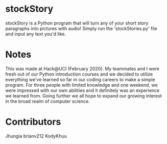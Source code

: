 # stockStory

stockStory is a Python program that will turn any of your short story paragraphs into pictures with audio! Simply run the
'stockStories.py' file and input any text you'd like.

# Notes

This was made at Hack@UCI (February 2020). My teammates and I were fresh out of our Python introduction courses and we decided to utilize
everything we've learned so far in our coding careers to make a simple program. For three people with limited knowledge and one weekend,
we were impressed with our own abilities and it definitely was an experience we learned from. Going further we all hope to expand our
growing interest in the broad realm of computer science.

# Contributors
Jhungia
brianv212
KodyKhuu
